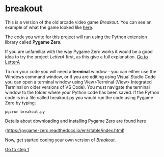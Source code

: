 # breakout

This is a version of the old arcade video game *Breakout*. You can see an example of what the game looked like [here](https://www.youtube.com/watch?v=eaCY6QQZVEc).

The code you write for this project will run using the Python extension library called **Pygame Zero**.

If you are unfamiliar with the way Pygame Zero works it would be a good idea to try the project *LetterA* first, as this give a full explanation. [Go to LetterA](https://github.com/WokLibCodeClub/LetterA)

To run your code you will need a **terminal** window - you can either use the Windows command window, or if you are editing using Visual Studio Code you can open a terminal window using View>Terminal (View> Integrated Terminal on older versions of VS Code). You must navigate the terminal window to the folder where your Python code has been saved. If the Python code is in a file called breakout.py you would run the code using Pygame Zero by typing:
```
pgzrun breakout.py
```

Details about downloading and installing Pygame Zero are found here

(https://pygame-zero.readthedocs.io/en/stable/index.html)


Now, get started coding your own version of *Breakout*.

[Go to step 1](step01-screen_and_ball)
